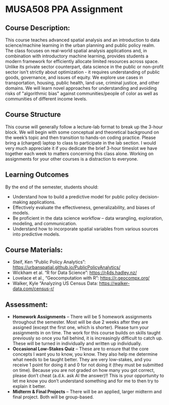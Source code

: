 # MUSA508 PPA Assignment

## Course Description:

This course teaches advanced spatial analysis and an introduction to data
science/machine learning in the urban planning and public policy realm. The class focuses on real-world
spatial analysis applications and, in combination with introductory machine learning, provides students a
modern framework for efficiently allocate limited resources across space. Unlike its private sector
counterpart, data science in the public or non-profit sector isn't strictly about optimization - it requires
understanding of public goods, governance, and issues of equity. We explore use cases in transportation,
housing, public health, land use, criminal justice, and other domains. We will learn novel approaches for
understanding and avoiding risks of "algorithmic bias" against communities/people of color as well as
communities of different income levels.

## Course Structure
This course will generally follow a lecture-lab format to break up the 3-hour block. We will
begin with some conceptual and theoretical background on the week’s topic and then transition to hands-on
coding practice. Please bring a (charged) laptop to class to participate in the lab section. I would very much
appreciate it if you dedicate the brief 3-hour timeslot we have together each week to matters concerning this
class alone. Working on assignments for your other courses is a distraction to everyone.

## Learning Outcomes
By the end of the semester, students should:
- Understand how to build a predictive model for public policy decision-making applications.
- Effectively evaluate the effectiveness, generalizability, and biases of models.
- Be proficient in the data science workflow – data wrangling, exploration, modeling, and communication.
- Understand how to incorporate spatial variables from various sources into predictive models.

## Course Materials:
- Steif, Ken “Public Policy Analytics”: https://urbanspatial.github.io/PublicPolicyAnalytics/
- Wickham et al. “R for Data Science”: https://r4ds.hadley.nz/
- Lovelace et al., “Geocomputation with R”: https://r.geocompx.org/
- Walker, Kyle “Analyzing US Census Data: https://walker-data.com/census-r/



## Assessment:
- **Homework Assignments** – There will be 5 homework assignments throughout the semester. Most will be due 2 weeks after they are assigned (except the first one, which is shorter). Please turn your assignments in on time. The work for this course builds on skills taught previously so once you fall behind, it is increasingly difficult to catch up. These will be turned in individually and written up individually.
- **Occasional Low-Stakes Quiz** – These are to ensure that the core concepts I want you to know, you know. They also help me determine what needs to be taught better. They are very low-stakes, and you receive 1 point for doing it and 0 for not doing it (they must be submitted on time). Because you are not graded on how many you got correct, please don’t cheat (a.d.k. ask AI the answer)!! This is your opportunity to let me know you don’t understand something and for me to then try to explain it better.
- **Midterm & Final Projects** – There will be an applied, larger midterm and final project. Both will be group-based.
